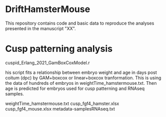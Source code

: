 # DriftHamsterMouse

This repository contains code and basic data to reproduce the analyses presented in the manuscript "XX".

# Cusp patterning analysis 

cuspid_Erlang_2021_GamBoxCoxModel.r

his script fits a relationship between embryo weight and age in days post coitum (dpc) by GAM+boxcox or linear+boxcox tranformation. This is using the data of hundreds of embryos in weightTime_hamstermouse.txt. Then age is predicted for embryos used for cusp patterning and RNAseq samples. 

weightTime_hamstermouse.txt
cusp_fgf4_hamster.xlsx
cusp_fgf4_mouse.xlsx
metadata-samplesRNAseq.txt

